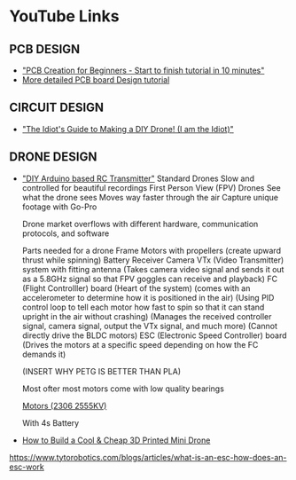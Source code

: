 # YouTube Links

## PCB DESIGN
* ["PCB Creation for Beginners - Start to finish tutorial in 10 minutes"](https://www.youtube.com/watch?v=MsdJgEinb34&ab_channel=TheHookUp)
* [More detailed PCB board Design tutorial](https://www.youtube.com/watch?v=_x2fzKEjUGQ&list=PLXvLToQzgzdea0sQXmpY8k4tfiXpkYIwO)

## CIRCUIT DESIGN

* ["The Idiot's Guide to Making a DIY Drone! (I am the Idiot)"](https://www.youtube.com/watch?v=DeSDjjicGWY&ab_channel=GreatScott%21)

## DRONE DESIGN

* ["DIY Arduino based RC Transmitter"](https://www.youtube.com/watch?v=-BDCmwNssiw&ab_channel=HowToMechatronics)
  Standard Drones
  Slow and controlled for beautiful recordings
  First Person View (FPV) Drones
  See what the drone sees
  Moves way faster through the air
  Capture unique footage with Go-Pro

  Drone market overflows with different hardware, communication protocols, and software

  Parts needed for a drone
  Frame
  Motors with propellers (create upward thrust while spinning)
  Battery
  Receiver
  Camera
  VTx (Video Transmitter) system with fitting antenna (Takes camera video signal and sends it out as a 5.8GHz signal so that FPV goggles can receive and playback)
  FC (Flight Controlller) board (Heart of the system) (comes with an accelerometer to determine how it is positioned in the air) (Using PID control loop to tell each motor how fast to spin so that it can stand upright in the air without crashing) (Manages the received controller signal, camera signal, output the VTx signal, and much more) (Cannot directly drive the BLDC motors)
  ESC (Electronic Speed Controller) board (Drives the motors at a specific speed depending on how the FC demands it)

  (INSERT WHY PETG IS BETTER THAN PLA)

  Most ofter most motors come with low quality bearings

  [Motors (2306 2555KV)](https://www.aliexpress.us/item/3256804448550440.html?aff_fcid=8eebaad1fca348819ce8390061ff89d0-1698265407032-07186-_Dl3tc4b&tt=CPS_NORMAL&aff_fsk=_Dl3tc4b&aff_platform=shareComponent-detail&sk=_Dl3tc4b&aff_trace_key=8eebaad1fca348819ce8390061ff89d0-1698265407032-07186-_Dl3tc4b&terminal_id=2d4f1d18014545ea9b4db8b1e8f0c190&afSmartRedirect=y&gatewayAdapt=glo2usa4itemAdapt)

  With 4s Battery
* [How to Build a Cool & Cheap 3D Printed Mini Drone](https://www.youtube.com/watch?v=gpKcrYcMFKM)



https://www.tytorobotics.com/blogs/articles/what-is-an-esc-how-does-an-esc-work
